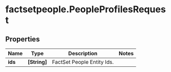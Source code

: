 # factsetpeople.PeopleProfilesRequest

## Properties

Name | Type | Description | Notes
------------ | ------------- | ------------- | -------------
**ids** | **[String]** | FactSet People Entity Ids.  | 


